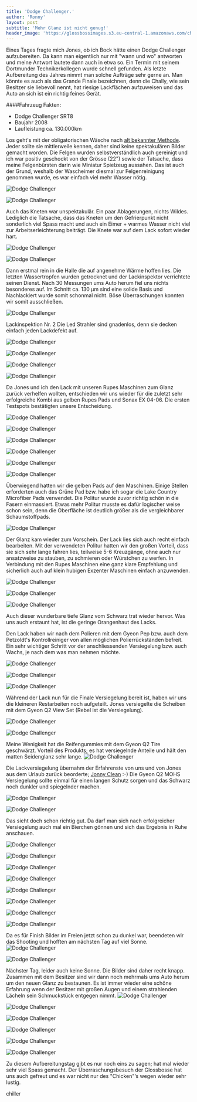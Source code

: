 ```yaml
---
title: 'Dodge Challenger.'
author: 'Ronny'
layout: post
subtitle: 'Mehr Glanz ist nicht genug!'
header_image: 'https://glossbossimages.s3.eu-central-1.amazonaws.com/chiller/Challenger/Chelly50.jpg'
---
```

Eines Tages fragte mich Jones, ob ich Bock hätte einen Dodge Challenger aufzubereiten. Da kann man eigentlich nur mit "wann und wo" antworten und meine Antwort lautete dann auch in etwa so. Ein Termin mit seinem Dortmunder Technikerkollegen wurde schnell gefunden. Als letzte Aufbereitung des Jahres nimmt man solche Aufträge sehr gerne an. Man könnte es auch als das Grande Finale bezeichnen, denn die Chally, wie sein Besitzer sie liebevoll nennt, hat riesige Lackflächen aufzuweisen und das Auto an sich ist ein richtig feines Gerät. 



####Fahrzeug Fakten:

* Dodge Challenger SRT8
* Baujahr 2008
* Laufleistung ca. 130.000km



Los geht's mit der obligatorischen Wäsche nach [alt bekannter Methode](http://glossboss.de/allgemein/warum-die-fahrzeugwaesche-mit-der-2-eimer-methode-so-schonend-zum-lack-ist/). Jeder sollte sie mittlerweile kennen, daher sind keine spektakulären Bilder gemacht worden. Die Felgen wurden selbstverständlich auch gereinigt und ich war positiv geschockt von der Grösse (22") sowie der Tatsache, dass meine Felgenbürsten darin wie Miniatur Spielzeug aussahen. Das ist auch der Grund, weshalb der Wascheimer diesmal zur Felgenreinigung genommen wurde, es war einfach viel mehr Wasser nötig.

![Dodge Challenger](https://glossbossimages.s3.eu-central-1.amazonaws.com/chiller/Challenger/Chelly01.jpg)

![Dodge Challenger](https://glossbossimages.s3.eu-central-1.amazonaws.com/chiller/Challenger/Chelly04.jpg)


Auch das Kneten war unspektakulär. Ein paar Ablagerungen, nichts Wildes. Lediglich die Tatsache, dass das Kneten um den Gefrierpunkt nicht sonderlich viel Spass macht und auch ein Eimer + warmes Wasser nicht viel zur Arbeitserleichterung beiträgt. Die Knete war auf dem Lack sofort wieder hart.

![Dodge Challenger](https://glossbossimages.s3.eu-central-1.amazonaws.com/chiller/Challenger/Chelly02.jpg)

![Dodge Challenger](https://glossbossimages.s3.eu-central-1.amazonaws.com/chiller/Challenger/Chelly03.jpg)


Dann erstmal rein in die Halle die auf angenehme Wärme hoffen lies. Die letzten Wassertropfen wurden getrocknet und der Lackinspektor verrichtete seinen Dienst. Nach 30 Messungen ums Auto herum fiel uns nichts besonderes auf. Im Schnitt ca. 130 µm sind eine solide Basis und Nachlackiert wurde somit schonmal nicht. Böse Überraschungen konnten wir somit ausschließen.

![Dodge Challenger](https://glossbossimages.s3.eu-central-1.amazonaws.com/chiller/Challenger/Chelly05.jpg)


Lackinspektion Nr. 2
Die Led Strahler sind gnadenlos, denn sie decken einfach jeden Lackdefekt auf.

![Dodge Challenger](https://glossbossimages.s3.eu-central-1.amazonaws.com/chiller/Challenger/Chelly06.jpg)

![Dodge Challenger](https://glossbossimages.s3.eu-central-1.amazonaws.com/chiller/Challenger/Chelly13.jpg)

![Dodge Challenger](https://glossbossimages.s3.eu-central-1.amazonaws.com/chiller/Challenger/Chelly17.jpg)

![Dodge Challenger](https://glossbossimages.s3.eu-central-1.amazonaws.com/chiller/Challenger/Chelly19.jpg)


Da Jones und ich den Lack mit unseren Rupes Maschinen zum Glanz zurück verhelfen wollten, entschieden wir uns wieder für die zuletzt sehr erfolgreiche Kombi aus gelben Rupes Pads und Sonax EX 04-06. Die ersten Testspots bestätigten unsere Entscheidung.

![Dodge Challenger](https://glossbossimages.s3.eu-central-1.amazonaws.com/chiller/Challenger/Chelly07.jpg)

![Dodge Challenger](https://glossbossimages.s3.eu-central-1.amazonaws.com/chiller/Challenger/Chelly08.jpg)

![Dodge Challenger](https://glossbossimages.s3.eu-central-1.amazonaws.com/chiller/Challenger/Chelly09.jpg)

![Dodge Challenger](https://glossbossimages.s3.eu-central-1.amazonaws.com/chiller/Challenger/Chelly10.jpg)

![Dodge Challenger](https://glossbossimages.s3.eu-central-1.amazonaws.com/chiller/Challenger/Chelly11.jpg)

![Dodge Challenger](https://glossbossimages.s3.eu-central-1.amazonaws.com/chiller/Challenger/Chelly12.jpg)


Überwiegend hatten wir die gelben Pads auf den Maschinen. Einige Stellen erforderten auch das Grüne Pad bzw. habe ich sogar die Lake Country Microfiber Pads verwendet. Die Politur wurde zuvor richtig schön in die Fasern einmassiert. Etwas mehr Politur musste es dafür logischer weise schon sein, denn die Oberfläche ist deutlich größer als die vergleichbarer Schaumstoffpads.

![Dodge Challenger](https://glossbossimages.s3.eu-central-1.amazonaws.com/chiller/Challenger/Chelly16.jpg)


Der Glanz kam wieder zum Vorschein. Der Lack lies sich auch recht einfach bearbeiten. Mit der verwendeten Politur hatten wir den großen Vorteil, dass sie sich sehr lange fahren lies, teilweise 5-6 Kreuzgänge, ohne auch nur ansatzweise zu stauben, zu schmieren oder Würstchen zu werfen. In Verbindung mit den Rupes Maschinen eine ganz klare Empfehlung und sicherlich auch auf klein hubigen Exzenter Maschinen einfach anzuwenden.

![Dodge Challenger](https://glossbossimages.s3.eu-central-1.amazonaws.com/chiller/Challenger/Chelly14.jpg)

![Dodge Challenger](https://glossbossimages.s3.eu-central-1.amazonaws.com/chiller/Challenger/Chelly18.jpg)

![Dodge Challenger](https://glossbossimages.s3.eu-central-1.amazonaws.com/chiller/Challenger/Chelly20.jpg)


Auch dieser wunderbare tiefe Glanz vom Schwarz trat wieder hervor. Was uns auch erstaunt hat, ist die geringe Orangenhaut des Lacks. 

Den Lack haben wir nach dem Polieren mit dem Gyeon Pep bzw. auch dem Petzoldt's Kontrollreiniger von allen möglichen Polierrückständen befreit. Ein sehr wichtiger Schritt vor der anschliessenden Versiegelung bzw. auch Wachs, je nach dem was man nehmen möchte. 

![Dodge Challenger](https://glossbossimages.s3.eu-central-1.amazonaws.com/chiller/Challenger/Chelly21.jpg)

![Dodge Challenger](https://glossbossimages.s3.eu-central-1.amazonaws.com/chiller/Challenger/Chelly22.jpg)

![Dodge Challenger](https://glossbossimages.s3.eu-central-1.amazonaws.com/chiller/Challenger/Chelly40.jpg)


Während der Lack nun für die Finale Versiegelung bereit ist, haben wir uns die kleineren Restarbeiten noch aufgeteilt. Jones versiegelte die Scheiben mit dem Gyeon Q2 View Set (Rebel ist die Versiegelung).

![Dodge Challenger](https://glossbossimages.s3.eu-central-1.amazonaws.com/chiller/Challenger/Chelly24.jpg)

![Dodge Challenger](https://glossbossimages.s3.eu-central-1.amazonaws.com/chiller/Challenger/Chelly25.jpg)


Meine Wenigkeit hat die Reifengummies mit dem Gyeon Q2 Tire geschwärzt. Vorteil des Produkts; es hat versiegelnde Anteile und hält den matten Seidenglanz sehr lange.
![Dodge Challenger](https://glossbossimages.s3.eu-central-1.amazonaws.com/chiller/Challenger/Chelly23.jpg)


Die Lackversiegelung übernahm der Erfahrenste von uns und von Jones aus dem Urlaub zurück beorderte; [Jonny Clean](https://www.facebook.com/pages/Jonny-Clean/534912123256814) :-)
Die Gyeon Q2 MOHS Versiegelung sollte einmal für einen langen Schutz sorgen und das Schwarz noch dunkler und spiegelnder machen. 

![Dodge Challenger](https://glossbossimages.s3.eu-central-1.amazonaws.com/chiller/Challenger/Chelly26.jpg)

![Dodge Challenger](https://glossbossimages.s3.eu-central-1.amazonaws.com/chiller/Challenger/Chelly27.jpg)


Das sieht doch schon richtig gut. Da darf man sich nach erfolgreicher Versiegelung auch mal ein Bierchen gönnen und sich das Ergebnis in Ruhe anschauen.

![Dodge Challenger](https://glossbossimages.s3.eu-central-1.amazonaws.com/chiller/Challenger/Chelly29.jpg)

![Dodge Challenger](https://glossbossimages.s3.eu-central-1.amazonaws.com/chiller/Challenger/Chelly33.jpg)

![Dodge Challenger](https://glossbossimages.s3.eu-central-1.amazonaws.com/chiller/Challenger/Chelly35.jpg)

![Dodge Challenger](https://glossbossimages.s3.eu-central-1.amazonaws.com/chiller/Challenger/Chelly36.jpg)

![Dodge Challenger](https://glossbossimages.s3.eu-central-1.amazonaws.com/chiller/Challenger/Chelly37.jpg)

![Dodge Challenger](https://glossbossimages.s3.eu-central-1.amazonaws.com/chiller/Challenger/Chelly38.jpg)

![Dodge Challenger](https://glossbossimages.s3.eu-central-1.amazonaws.com/chiller/Challenger/Chelly39.jpg)

![Dodge Challenger](https://glossbossimages.s3.eu-central-1.amazonaws.com/chiller/Challenger/Chelly41.jpg)


Da es für Finish Bilder im Freien jetzt schon zu dunkel war, beendeten wir das Shooting und hofften am nächsten Tag auf viel Sonne.
![Dodge Challenger](https://glossbossimages.s3.eu-central-1.amazonaws.com/chiller/Challenger/Chelly42.jpg)

![Dodge Challenger](https://glossbossimages.s3.eu-central-1.amazonaws.com/chiller/Challenger/Chelly43.jpg)


Nächster Tag, leider auch keine Sonne. Die Bilder sind daher recht knapp. Zusammen mit dem Besitzer sind wir dann noch mehrmals ums Auto herum um den neuen Glanz zu bestaunen. Es ist immer wieder eine schöne Erfahrung wenn der Besitzer mit großen Augen und einem strahlenden Lächeln sein Schmuckstück entgegen nimmt.
![Dodge Challenger](https://glossbossimages.s3.eu-central-1.amazonaws.com/chiller/Challenger/Chelly44.jpg)

![Dodge Challenger](https://glossbossimages.s3.eu-central-1.amazonaws.com/chiller/Challenger/Chelly46.jpg)

![Dodge Challenger](https://glossbossimages.s3.eu-central-1.amazonaws.com/chiller/Challenger/Chelly48.jpg)

![Dodge Challenger](https://glossbossimages.s3.eu-central-1.amazonaws.com/chiller/Challenger/Chelly49.jpg)

![Dodge Challenger](https://glossbossimages.s3.eu-central-1.amazonaws.com/chiller/Challenger/Chelly50.jpg)

![Dodge Challenger](https://glossbossimages.s3.eu-central-1.amazonaws.com/chiller/Challenger/Chelly51.jpg)




Zu diesem Aufbereitungstag gibt es nur noch eins zu sagen; hat mal wieder sehr viel Spass gemacht. Der Überraschungsbesuch der Glossbosse hat uns auch gefreut und es war nicht nur des "Chicken"‘s wegen wieder sehr lustig.

chiller
